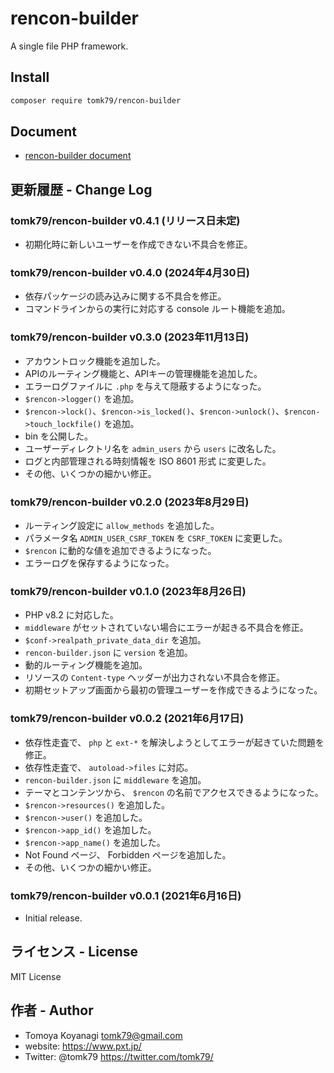 # rencon-builder

A single file PHP framework.

## Install

```bash
composer require tomk79/rencon-builder
```


## Document

- [rencon-builder document](https://tomk79.github.io/rencon-builder/)


## 更新履歴 - Change Log

### tomk79/rencon-builder v0.4.1 (リリース日未定)

- 初期化時に新しいユーザーを作成できない不具合を修正。

### tomk79/rencon-builder v0.4.0 (2024年4月30日)

- 依存パッケージの読み込みに関する不具合を修正。
- コマンドラインからの実行に対応する console ルート機能を追加。

### tomk79/rencon-builder v0.3.0 (2023年11月13日)

- アカウントロック機能を追加した。
- APIのルーティング機能と、APIキーの管理機能を追加した。
- エラーログファイルに `.php` を与えて隠蔽するようになった。
- `$rencon->logger()` を追加。
- `$rencon->lock()`、`$rencon->is_locked()`、`$rencon->unlock()`、`$rencon->touch_lockfile()` を追加。
- bin を公開した。
- ユーザーディレクトリ名を `admin_users` から `users` に改名した。
- ログと内部管理される時刻情報を ISO 8601 形式 に変更した。
- その他、いくつかの細かい修正。

### tomk79/rencon-builder v0.2.0 (2023年8月29日)

- ルーティング設定に `allow_methods` を追加した。
- パラメータ名 `ADMIN_USER_CSRF_TOKEN` を `CSRF_TOKEN` に変更した。
- `$rencon` に動的な値を追加できるようになった。
- エラーログを保存するようになった。

### tomk79/rencon-builder v0.1.0 (2023年8月26日)

- PHP v8.2 に対応した。
- `middleware` がセットされていない場合にエラーが起きる不具合を修正。
- `$conf->realpath_private_data_dir` を追加。
- `rencon-builder.json` に `version` を追加。
- 動的ルーティング機能を追加。
- リソースの `Content-type` ヘッダーが出力されない不具合を修正。
- 初期セットアップ画面から最初の管理ユーザーを作成できるようになった。

### tomk79/rencon-builder v0.0.2 (2021年6月17日)

- 依存性走査で、 `php` と `ext-*` を解決しようとしてエラーが起きていた問題を修正。
- 依存性走査で、 `autoload->files` に対応。
- `rencon-builder.json` に `middleware` を追加。
- テーマとコンテンツから、 `$rencon` の名前でアクセスできるようになった。
- `$rencon->resources()` を追加した。
- `$rencon->user()` を追加した。
- `$rencon->app_id()` を追加した。
- `$rencon->app_name()` を追加した。
- Not Found ページ、 Forbidden ページを追加した。
- その他、いくつかの細かい修正。

### tomk79/rencon-builder v0.0.1 (2021年6月16日)

- Initial release.


## ライセンス - License

MIT License


## 作者 - Author

- Tomoya Koyanagi <tomk79@gmail.com>
- website: <https://www.pxt.jp/>
- Twitter: @tomk79 <https://twitter.com/tomk79/>
